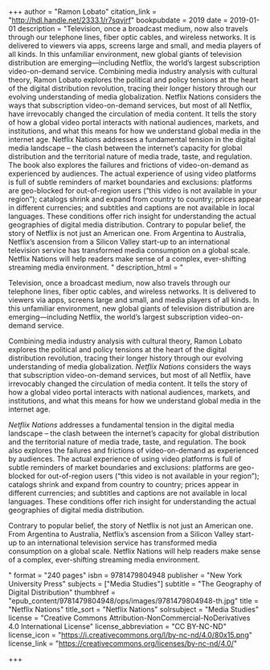 +++
author = "Ramon Lobato"
citation_link = "http://hdl.handle.net/2333.1/r7sqvjrf"
bookpubdate = 2019
date = 2019-01-01
description = "Television, once a broadcast medium, now also travels through our telephone lines, fiber optic cables, and wireless networks. It is delivered to viewers via apps, screens large and small, and media players of all kinds. In this unfamiliar environment, new global giants of television distribution are emerging—including Netflix, the world’s largest subscription video-on-demand service. Combining media industry analysis with cultural theory, Ramon Lobato explores the political and policy tensions at the heart of the digital distribution revolution, tracing their longer history through our evolving understanding of media globalization. Netflix Nations considers the ways that subscription video-on-demand services, but most of all Netflix, have irrevocably changed the circulation of media content. It tells the story of how a global video portal interacts with national audiences, markets, and institutions, and what this means for how we understand global media in the internet age. Netflix Nations addresses a fundamental tension in the digital media landscape – the clash between the internet’s capacity for global distribution and the territorial nature of media trade, taste, and regulation. The book also explores the failures and frictions of video-on-demand as experienced by audiences. The actual experience of using video platforms is full of subtle reminders of market boundaries and exclusions: platforms are geo-blocked for out-of-region users (“this video is not available in your region”); catalogs shrink and expand from country to country; prices appear in different currencies; and subtitles and captions are not available in local languages. These conditions offer rich insight for understanding the actual geographies of digital media distribution. Contrary to popular belief, the story of Netflix is not just an American one. From Argentina to Australia, Netflix’s ascension from a Silicon Valley start-up to an international television service has transformed media consumption on a global scale. Netflix Nations will help readers make sense of a complex, ever-shifting streaming media environment. "
description_html = "<p>Television, once a broadcast medium, now also travels through our telephone lines, fiber optic cables, and wireless networks. It is delivered to viewers via apps, screens large and small, and media players of all kinds. In this unfamiliar environment, new global giants of television distribution are emerging—including Netflix, the world’s largest subscription video-on-demand service.</p><p>Combining media industry analysis with cultural theory, Ramon Lobato explores the political and policy tensions at the heart of the digital distribution revolution, tracing their longer history through our evolving understanding of media globalization. <em>Netflix Nations</em> considers the ways that subscription video-on-demand services, but most of all Netflix, have irrevocably changed the circulation of media content. It tells the story of how a global video portal interacts with national audiences, markets, and institutions, and what this means for how we understand global media in the internet age.</p><p><em>Netflix Nations</em> addresses a fundamental tension in the digital media landscape – the clash between the internet’s capacity for global distribution and the territorial nature of media trade, taste, and regulation. The book also explores the failures and frictions of video-on-demand as experienced by audiences. The actual experience of using video platforms is full of subtle reminders of market boundaries and exclusions: platforms are geo-blocked for out-of-region users (“this video is not available in your region”); catalogs shrink and expand from country to country; prices appear in different currencies; and subtitles and captions are not available in local languages. These conditions offer rich insight for understanding the actual geographies of digital media distribution.</p><p>Contrary to popular belief, the story of Netflix is not just an American one. From Argentina to Australia, Netflix’s ascension from a Silicon Valley start-up to an international television service has transformed media consumption on a global scale. Netflix Nations will help readers make sense of a complex, ever-shifting streaming media environment.</p>"
format = "240 pages"
isbn = 9781479804948
publisher = "New York University Press"
subjects = ["Media Studies"]
subtitle = "The Geography of Digital Distribution"
thumbhref = "epub_content/9781479804948/ops/images/9781479804948-th.jpg"
title = "Netflix Nations"
title_sort = "Netflix Nations"
solrsubject = "Media Studies"
license = "Creative Commons Attribution-NonCommercial-NoDerivatives 4.0 International License"
license_abbreviation = "CC BY-NC-ND"
license_icon = "https://i.creativecommons.org/l/by-nc-nd/4.0/80x15.png"
license_link = "https://creativecommons.org/licenses/by-nc-nd/4.0/"

+++
